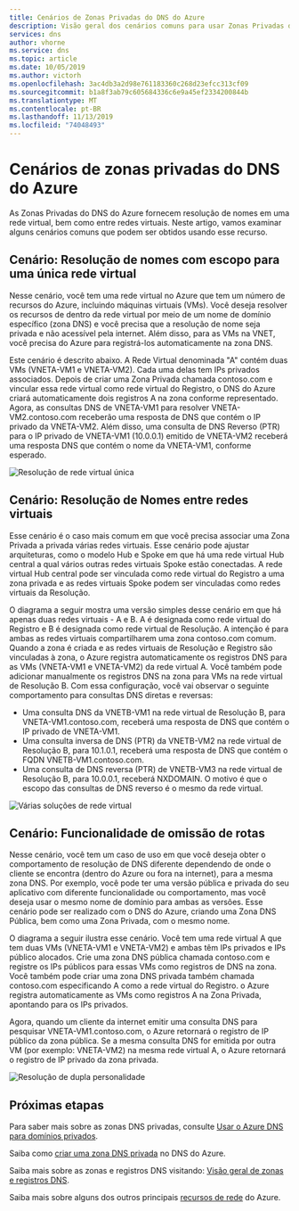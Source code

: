 ```yaml
---
title: Cenários de Zonas Privadas do DNS do Azure
description: Visão geral dos cenários comuns para usar Zonas Privadas do DNS do Azure.
services: dns
author: vhorne
ms.service: dns
ms.topic: article
ms.date: 10/05/2019
ms.author: victorh
ms.openlocfilehash: 3ac4db3a2d98e761183360c268d23efcc313cf09
ms.sourcegitcommit: b1a8f3ab79c605684336c6e9a45ef2334200844b
ms.translationtype: MT
ms.contentlocale: pt-BR
ms.lasthandoff: 11/13/2019
ms.locfileid: "74048493"
---
```

# <a name="azure-dns-private-zones-scenarios"></a>Cenários de zonas privadas do DNS do Azure

As Zonas Privadas do DNS do Azure fornecem resolução de nomes em uma rede virtual, bem como entre redes virtuais. Neste artigo, vamos examinar alguns cenários comuns que podem ser obtidos usando esse recurso.

## <a name="scenario-name-resolution-scoped-to-a-single-virtual-network"></a>Cenário: Resolução de nomes com escopo para uma única rede virtual
Nesse cenário, você tem uma rede virtual no Azure que tem um número de recursos do Azure, incluindo máquinas virtuais (VMs). Você deseja resolver os recursos de dentro da rede virtual por meio de um nome de domínio específico (zona DNS) e você precisa que a resolução de nome seja privada e não acessível pela internet. Além disso, para as VMs na VNET, você precisa do Azure para registrá-los automaticamente na zona DNS. 

Este cenário é descrito abaixo. A Rede Virtual denominada "A" contém duas VMs (VNETA-VM1 e VNETA-VM2). Cada uma delas tem IPs privados associados. Depois de criar uma Zona Privada chamada contoso.com e vincular essa rede virtual como rede virtual do Registro, o DNS do Azure criará automaticamente dois registros A na zona conforme representado. Agora, as consultas DNS de VNETA-VM1 para resolver VNETA-VM2.contoso.com receberão uma resposta de DNS que contém o IP privado da VNETA-VM2. Além disso, uma consulta de DNS Reverso (PTR) para o IP privado de VNETA-VM1 (10.0.0.1) emitido de VNETA-VM2 receberá uma resposta DNS que contém o nome da VNETA-VM1, conforme esperado. 

![Resolução de rede virtual única](./media/private-dns-scenarios/single-vnet-resolution.png)

## <a name="scenario-name-resolution-across-virtual-networks"></a>Cenário: Resolução de Nomes entre redes virtuais

Esse cenário é o caso mais comum em que você precisa associar uma Zona Privada a privada várias redes virtuais. Esse cenário pode ajustar arquiteturas, como o modelo Hub e Spoke em que há uma rede virtual Hub central a qual vários outras redes virtuais Spoke estão conectadas. A rede virtual Hub central pode ser vinculada como rede virtual do Registro a uma zona privada e as redes virtuais Spoke podem ser vinculadas como redes virtuais da Resolução. 

O diagrama a seguir mostra uma versão simples desse cenário em que há apenas duas redes virtuais - A e B. A é designada como rede virtual do Registro e B é designada como rede virtual de Resolução. A intenção é para ambas as redes virtuais compartilharem uma zona contoso.com comum. Quando a zona é criada e as redes virtuais de Resolução e Registro são vinculadas à zona, o Azure registra automaticamente os registros DNS para as VMs (VNETA-VM1 e VNETA-VM2) da rede virtual A. Você também pode adicionar manualmente os registros DNS na zona para VMs na rede virtual de Resolução B. Com essa configuração, você vai observar o seguinte comportamento para consultas DNS diretas e reversas:
* Uma consulta DNS da VNETB-VM1 na rede virtual de Resolução B, para VNETA-VM1.contoso.com, receberá uma resposta de DNS que contém o IP privado de VNETA-VM1.
* Uma consulta inversa de DNS (PTR) da VNETB-VM2 na rede virtual de Resolução B, para 10.1.0.1, receberá uma resposta de DNS que contém o FQDN VNETB-VM1.contoso.com.  
* Uma consulta de DNS reversa (PTR) de VNETB-VM3 na rede virtual de Resolução B, para 10.0.0.1, receberá NXDOMAIN. O motivo é que o escopo das consultas de DNS reverso é o mesmo da rede virtual. 


![Várias soluções de rede virtual](./media/private-dns-scenarios/multi-vnet-resolution.png)

## <a name="scenario-split-horizon-functionality"></a>Cenário: Funcionalidade de omissão de rotas

Nesse cenário, você tem um caso de uso em que você deseja obter o comportamento de resolução de DNS diferente dependendo de onde o cliente se encontra (dentro do Azure ou fora na internet), para a mesma zona DNS. Por exemplo, você pode ter uma versão pública e privada do seu aplicativo com diferente funcionalidade ou comportamento, mas você deseja usar o mesmo nome de domínio para ambas as versões. Esse cenário pode ser realizado com o DNS do Azure, criando uma Zona DNS Pública, bem como uma Zona Privada, com o mesmo nome.

O diagrama a seguir ilustra esse cenário. Você tem uma rede virtual A que tem duas VMs (VNETA-VM1 e VNETA-VM2) e ambas têm IPs privados e IPs público alocados. Crie uma zona DNS pública chamada contoso.com e registre os IPs públicos para essas VMs como registros de DNS na zona. Você também pode criar uma zona DNS privada também chamada contoso.com especificando A como a rede virtual do Registro. o Azure registra automaticamente as VMs como registros A na Zona Privada, apontando para os IPs privados.

Agora, quando um cliente da internet emitir uma consulta DNS para pesquisar VNETA-VM1.contoso.com, o Azure retornará o registro de IP público da zona pública. Se a mesma consulta DNS for emitida por outra VM (por exemplo: VNETA-VM2) na mesma rede virtual A, o Azure retornará o registro de IP privado da zona privada. 

![Resolução de dupla personalidade](./media/private-dns-scenarios/split-brain-resolution.png)

## <a name="next-steps"></a>Próximas etapas
Para saber mais sobre as zonas DNS privadas, consulte [Usar o Azure DNS para domínios privados](private-dns-overview.md).

Saiba como [criar uma zona DNS privada](./private-dns-getstarted-powershell.md) no DNS do Azure.

Saiba mais sobre as zonas e registros DNS visitando: [Visão geral de zonas e registros DNS](dns-zones-records.md).

Saiba mais sobre alguns dos outros principais [recursos de rede](../networking/networking-overview.md) do Azure.

